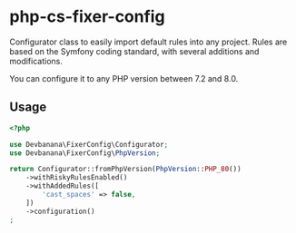# php-cs-fixer-config

Configurator class to easily import default rules into any project. Rules are based on the Symfony coding standard, with several additions and modifications.

You can configure it to any PHP version between 7.2 and 8.0.

## Usage

``` php
<?php

use Devbanana\FixerConfig\Configurator;
use Devbanana\FixerConfig\PhpVersion;

return Configurator::fromPhpVersion(PhpVersion::PHP_80())
    ->withRiskyRulesEnabled()
    ->withAddedRules([
        'cast_spaces' => false,
    ])
    ->configuration()
;
```
